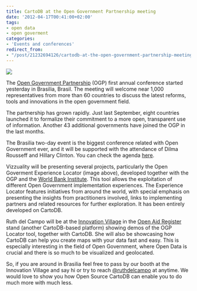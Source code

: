 ```yaml
---
title: CartoDB at the Open Government Partnership meeting
date: '2012-04-17T00:41:00+02:00'
tags:
- open data
- open goverment
categories:
- 'Events and conferences'
redirect_from:
- "/post/21232694126/cartodb-at-the-open-government-partnership-meeting/"
---
```


<img src="http://cartodb.s3.amazonaws.com/tumblr/posts/opg.png"/>

The <a href="http://www.opengovpartnership.org/">Open Government Partnership</a> (OGP) first annual conference started yesterday in Brasilia, Brasil. The meeting will welcome near 1,000 representatives from more than 60 countries to discuss the latest reforms, tools and innovations in the open government field.

The partnership has grown rapidly. Just last September, eight countries launched it to formalize their commitment to a more open, transparent use of information. Another 43 additional governments have joined the OGP in the last months. 

The Brasilia two-day event is the biggest conference related with Open Government ever, and it will be supported with the attendance of Dilma Rousseff and Hillary Clinton. You can check the agenda <a href="http://www.opengovpartnership.org/Brasilia2012/Agenda">here</a>.

Vizzuality will be presenting several projects, particularly the Open Goverment Experience Locator (image above), developed together with the OGP and the <a href="http://wbi.worldbank.org/wbi/">World Bank Institute</a>. This tool allows the exploitation of different Open Government implementation experiences. The Experience Locator features initiatives from around the world, with special emphasis on presenting the insights from practitioners involved, links to implementing partners and related resources for further exploration. It has been entirely developed on CartoDB.

Ruth del Campo will be at the <a href="http://www.opengovpartnership.org/news/innovation-village">Innovation Village</a> in the <a href="http://www.openaidregister.org/">Open Aid Register</a> stand (another CartoDB-based platform) showing demos of the OGP Locator tool, together with CartoDB. She will also be showcasing how CartoDB can help you create maps with your data fast and easy. This is especially interesting in the field of Open Government, where Open Data is crucial and there is so much to be visualized and geolocated.

So, if you are around in Brasilia feel free to pass by our booth at the Innovation Village and say hi or try to reach <a href="http://twitter.com/#!/ruthdelcampo">@ruthdelcampo</a> at anytime. We would love to show you how Open Source CartoDB can enable you to do much more with much less.
